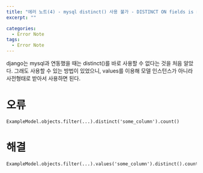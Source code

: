 ```yaml
---
title: "에러 노트(4) - mysql distinct() 사용 불가 - DISTINCT ON fields is not supported by this database backend"
excerpt: ""

categories:
  - Error Note
tags:
  - Error Note
---
```


django는 mysql과 연동했을 때는 distinct()를 바로 사용할 수 없다는 것을 처음 알았다. 그래도 사용할 수 있는 방법이 있었으니, values를 이용해 모델 인스턴스가 아니라 사전형태로 받아서 사용하면 된다. 

# 오류
```
ExampleModel.objects.filter(...).distinct('some_column').count()
```

# 해결
```
ExampleModel.objects.filter(...).values('some_column').distinct().count()
```